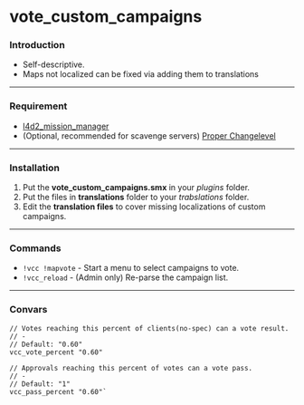 # vote_custom_campaigns

### Introduction
- Self-descriptive.
- Maps not localized can be fixed via adding them to translations

<hr>

### Requirement
- [l4d2_mission_manager](https://github.com/rikka0w0/l4d2_mission_manager)
- (Optional, recommended for scavenge servers) [Proper Changelevel](https://forums.alliedmods.net/showthread.php?p=2669850)

<hr>

### Installation
1. Put the **vote_custom_campaigns.smx** in your _plugins_ folder.
2. Put the files in **translations** folder to your _trabslations_ folder.
3. Edit the **translation files** to cover missing localizations of custom campaigns.

<hr>

### Commands
- `!vcc !mapvote` - Start a menu to select campaigns to vote.
- `!vcc_reload` - (Admin only) Re-parse the campaign list.

<hr>

### Convars
```
// Votes reaching this percent of clients(no-spec) can a vote result.
// -
// Default: "0.60"
vcc_vote_percent "0.60"

// Approvals reaching this percent of votes can a vote pass.
// -
// Default: "1"
vcc_pass_percent "0.60"`
```
